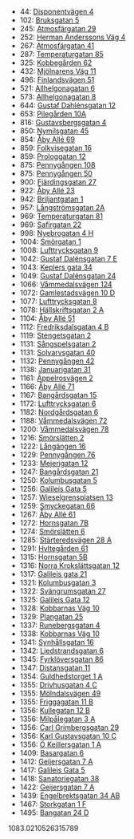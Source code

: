 - 44: [Disponentvägen 4](https://www.homeq.se/lagenhet/61793-2rum-molnlycke-vastra-gotalands-lan-disponentvagen/?ht_source=individual.61793&ht_container=search_results_list&ht_position=64&)
- 102: [Bruksgatan 5](https://www.homeq.se/lagenhet/61525-2rum-molnlycke-vastra-gotalands-lan-bruksgatan/?ht_source=individual.61525&ht_container=search_results_list&ht_position=63&)
- 245: [Atmosfärgatan 29](https://www.homeq.se/lagenhet/62398-2rum-goteborg-vastra-gotalands-lan-atmosfargatan/?ht_source=individual.62398&ht_container=search_results_list&ht_position=106&)
- 252: [Herman Anderssons Väg 4](https://www.homeq.se/lagenhet/60057-2rum-goteborg-vastra-gotalands-lan-herman-anderssons-vag/?ht_source=individual.60057&ht_container=search_results_list&ht_position=102&)
- 267: [Atmosfärgatan 41](https://www.homeq.se/lagenhet/62399-2rum-goteborg-vastra-gotalands-lan-atmosfargatan/?ht_source=individual.62399&ht_container=search_results_list&ht_position=108&)
- 287: [Temperaturgatan 85](https://www.homeq.se/lagenhet/60691-2rum-goteborg-vastra-gotalands-lan-temperaturgatan/?ht_source=individual.60691&ht_container=search_results_list&ht_position=96&)
- 325: [Kobbegården 62](https://www.homeq.se/lagenhet/62334-2rum-goteborg-vastra-gotalands-lan-kobbegarden/?ht_source=individual.62334&ht_container=search_results_list&ht_position=1&)
- 432: [Mjölnarens Väg 11](https://www.homeq.se/lagenhet/61795-2rum-molnlycke-vastra-gotalands-lan-mjolnarens-vag/?ht_source=individual.61795&ht_container=search_results_list&ht_position=65&)
- 496: [Finlandsvägen 51](https://www.homeq.se/lagenhet/62272-2rum-goteborg-vastra-gotalands-lan-finlandsvagen/?ht_source=individual.62272&ht_container=search_results_list&ht_position=37&)
- 521: [Allhelgonagatan 6](https://www.homeq.se/lagenhet/62366-2rum-goteborg-vastra-gotalands-lan-allhelgonagatan/?ht_source=individual.62366&ht_container=search_results_list&ht_position=109&)
- 573: [Allhelgonagatan 8](https://www.homeq.se/lagenhet/62367-3rum-goteborg-vastra-gotalands-lan-allhelgonagatan/?ht_source=individual.62367&ht_container=search_results_list&ht_position=110&)
- 644: [Gustaf Dahlénsgatan 12](https://www.homeq.se/lagenhet/62179-2rum-goteborg-vastra-gotalands-lan-gustaf-dahlensgatan/?ht_source=individual.62179&ht_container=search_results_list&ht_position=73&)
- 653: [Pilegården 10A](https://www.homeq.se/lagenhet/60692-2rum-goteborg-vastra-gotalands-lan-pilegarden/?ht_source=individual.60692&ht_container=search_results_list&ht_position=8&)
- 816: [Gustavsbergsgatan 4](https://www.homeq.se/lagenhet/62648-2rum-molndal-vastra-gotalands-lan-gustavsbergsgatan/?ht_source=individual.62648&ht_container=search_results_list&ht_position=13&)
- 850: [Nymilsgatan 45](https://www.homeq.se/lagenhet/59058-2rum-goteborg-vastra-gotalands-lan-nymilsgatan/?ht_source=individual.59058&ht_container=search_results_list&ht_position=12&)
- 854: [Åby Allé 69](https://www.homeq.se/lagenhet/61444-2rum-goteborg-vastra-gotalands-lan-aby-alle/?ht_source=individual.61444&ht_container=search_results_list&ht_position=5&)
- 859: [Folkvisegatan 16](https://www.homeq.se/lagenhet/62231-2rum-hisings-backa-vastra-gotalands-lan-folkvisegatan/?ht_source=individual.62231&ht_container=search_results_list&ht_position=86&)
- 859: [Prologgatan 12](https://www.homeq.se/lagenhet/62222-2rum-hisings-backa-vastra-gotalands-lan-prologgatan/?ht_source=individual.62222&ht_container=search_results_list&ht_position=89&)
- 875: [Pennygången 108](https://www.homeq.se/lagenhet/62234-2rum-goteborg-vastra-gotalands-lan-pennygangen/?ht_source=individual.62234&ht_container=search_results_list&ht_position=26&)
- 875: [Pennygången 50](https://www.homeq.se/lagenhet/62211-2rum-goteborg-vastra-gotalands-lan-pennygangen/?ht_source=individual.62211&ht_container=search_results_list&ht_position=31&)
- 900: [Fjärdingsgatan 27](https://www.homeq.se/lagenhet/61510-2rum-goteborg-vastra-gotalands-lan-fjardingsgatan/?ht_source=individual.61510&ht_container=search_results_list&ht_position=77&)
- 922: [Åby Allé 23](https://www.homeq.se/lagenhet/61440-2rum-goteborg-vastra-gotalands-lan-aby-alle/?ht_source=individual.61440&ht_container=search_results_list&ht_position=2&)
- 942: [Briljantgatan 1](https://www.homeq.se/lagenhet/61327-2rum-vastra-frolunda-vastra-gotalands-lan-briljantgatan/?ht_source=individual.61327&ht_container=search_results_list&ht_position=17&)
- 957: [Långströmsgatan 2A](https://www.homeq.se/lagenhet/61760-2rum-goteborg-vastra-gotalands-lan-langstromsgatan/?ht_source=individual.61760&ht_container=search_results_list&ht_position=83&)
- 969: [Temperaturgatan 81](https://www.homeq.se/lagenhet/62271-2rum-goteborg-vastra-gotalands-lan-temperaturgatan/?ht_source=individual.62271&ht_container=search_results_list&ht_position=95&)
- 969: [Safirgatan 22](https://www.homeq.se/lagenhet/60977-2rum-alingsas-vastra-gotalands-lan-safirgatan/?ht_source=individual.60977&ht_container=search_results_list&ht_position=122&)
- 998: [Nyebrogatan 4 H](https://www.homeq.se/lagenhet/62232-2rum-alingsas-vastra-gotalands-lan-nyebrogatan/?ht_source=individual.62232&ht_container=search_results_list&ht_position=124&)
- 1004: [Smörgatan 1](https://www.homeq.se/lagenhet/59413-2rum-goteborg-vastra-gotalands-lan-smorgatan/?ht_source=individual.59413&ht_container=search_results_list&ht_position=22&)
- 1008: [Lufttrycksgatan 9](https://www.homeq.se/lagenhet/60699-3rum-goteborg-vastra-gotalands-lan-lufttrycksgatan/?ht_source=individual.60699&ht_container=search_results_list&ht_position=93&)
- 1042: [Gustaf Dalénsgatan 7 E](https://www.homeq.se/lagenhet/61740-2rum-goteborg-vastra-gotalands-lan-gustaf-dalensgatan/?ht_source=individual.61740&ht_container=search_results_list&ht_position=74&)
- 1043: [Keplers gata 34](https://www.homeq.se/lagenhet/58571-2rum-goteborg-vastra-gotalands-lan-keplers-gata/?ht_source=individual.58571&ht_container=search_results_list&ht_position=114&)
- 1049: [Gustaf Dalénsgatan 24](https://www.homeq.se/lagenhet/58874-2rum-goteborg-vastra-gotalands-lan-gustaf-dalensgatan/?ht_source=individual.58874&ht_container=search_results_list&ht_position=76&)
- 1066: [Våmmedalsvägen 124](https://www.homeq.se/lagenhet/61730-3rum-kallered-vastra-gotalands-lan-vammedalsvagen/?ht_source=individual.61730&ht_container=search_results_list&ht_position=16&)
- 1072: [Gamlestadsvägen 10 D](https://www.homeq.se/lagenhet/61047-2rum-goteborg-vastra-gotalands-lan-gamlestadsvagen/?ht_source=individual.61047&ht_container=search_results_list&ht_position=84&)
- 1077: [Lufttrycksgatan 8](https://www.homeq.se/lagenhet/62229-2rum-goteborg-vastra-gotalands-lan-lufttrycksgatan/?ht_source=individual.62229&ht_container=search_results_list&ht_position=92&)
- 1078: [Hällskriftsgatan 2 A](https://www.homeq.se/lagenhet/62358-2rum-goteborg-vastra-gotalands-lan-hallskriftsgatan/?ht_source=individual.62358&ht_container=search_results_list&ht_position=85&)
- 1104: [Åby Allé 51](https://www.homeq.se/lagenhet/61436-2rum-goteborg-vastra-gotalands-lan-aby-alle/?ht_source=individual.61436&ht_container=search_results_list&ht_position=3&)
- 1112: [Fredriksdalsgatan 4 B](https://www.homeq.se/lagenhet/61022-2rum-goteborg-vastra-gotalands-lan-fredriksdalsgatan/?ht_source=individual.61022&ht_container=search_results_list&ht_position=25&)
- 1119: [Stengetsgatan 2](https://www.homeq.se/lagenhet/59854-2rum-vastra-frolunda-vastra-gotalands-lan-stengetsgatan/?ht_source=individual.59854&ht_container=search_results_list&ht_position=48&)
- 1131: [Sångspelsgatan 2](https://www.homeq.se/lagenhet/59679-2rum-hisings-backa-vastra-gotalands-lan-sangspelsgatan/?ht_source=individual.59679&ht_container=search_results_list&ht_position=87&)
- 1131: [Solvarvsgatan 40](https://www.homeq.se/lagenhet/59187-3rum-goteborg-vastra-gotalands-lan-solvarvsgatan/?ht_source=individual.59187&ht_container=search_results_list&ht_position=97&)
- 1132: [Pennygången 42](https://www.homeq.se/lagenhet/62203-3rum-goteborg-vastra-gotalands-lan-pennygangen/?ht_source=individual.62203&ht_container=search_results_list&ht_position=32&)
- 1138: [Januarigatan 31](https://www.homeq.se/lagenhet/62248-3rum-goteborg-vastra-gotalands-lan-januarigatan/?ht_source=individual.62248&ht_container=search_results_list&ht_position=116&)
- 1161: [Äppelrosvägen 2](https://www.homeq.se/lagenhet/61932-3rum-kungsbacka-hallands-lan-appelrosvagen/?ht_source=individual.61932&ht_container=search_results_list&ht_position=118&)
- 1166: [Åby Allé 71](https://www.homeq.se/lagenhet/60976-2rum-goteborg-vastra-gotalands-lan-aby-alle/?ht_source=individual.60976&ht_container=search_results_list&ht_position=6&)
- 1167: [Bangårdsgatan 15](https://www.homeq.se/lagenhet/60885-2rum-goteborg-vastra-gotalands-lan-bangardsgatan/?ht_source=individual.60885&ht_container=search_results_list&ht_position=54&)
- 1172: [Lufttrycksgatan 6](https://www.homeq.se/lagenhet/62233-3rum-goteborg-vastra-gotalands-lan-lufttrycksgatan/?ht_source=individual.62233&ht_container=search_results_list&ht_position=91&)
- 1182: [Nordgårdsgatan 6](https://www.homeq.se/lagenhet/61108-2rum-goteborg-vastra-gotalands-lan-nordgardsgatan/?ht_source=individual.61108&ht_container=search_results_list&ht_position=23&)
- 1188: [Våmmedalsvägen 72](https://www.homeq.se/lagenhet/61267-3rum-kallered-vastra-gotalands-lan-vammedalsvagen/?ht_source=individual.61267&ht_container=search_results_list&ht_position=15&)
- 1200: [Våmmedalsvägen 78](https://www.homeq.se/lagenhet/61930-3rum-kallered-vastra-gotalands-lan-vammedalsvagen/?ht_source=individual.61930&ht_container=search_results_list&ht_position=14&)
- 1216: [Smörslätten 2](https://www.homeq.se/lagenhet/62316-2rum-goteborg-vastra-gotalands-lan-smorslatten/?ht_source=individual.62316&ht_container=search_results_list&ht_position=78&)
- 1222: [Långängen 16](https://www.homeq.se/lagenhet/60120-2rum-goteborg-vastra-gotalands-lan-langangen/?ht_source=individual.60120&ht_container=search_results_list&ht_position=72&)
- 1229: [Pennygången 76](https://www.homeq.se/lagenhet/61142-4rum-goteborg-vastra-gotalands-lan-pennygangen/?ht_source=individual.61142&ht_container=search_results_list&ht_position=33&)
- 1233: [Mejerigatan 12](https://www.homeq.se/lagenhet/61744-3rum-goteborg-vastra-gotalands-lan-mejerigatan/?ht_source=individual.61744&ht_container=search_results_list&ht_position=24&)
- 1247: [Bangårdsgatan 21](https://www.homeq.se/lagenhet/60897-2rum-goteborg-vastra-gotalands-lan-bangardsgatan/?ht_source=individual.60897&ht_container=search_results_list&ht_position=55&)
- 1250: [Kolumbusgatan 5](https://www.homeq.se/lagenhet/61799-2rum-goteborg-vastra-gotalands-lan-kolumbusgatan/?ht_source=individual.61799&ht_container=search_results_list&ht_position=43&)
- 1256: [Galileis Gata 5](https://www.homeq.se/lagenhet/62378-2rum-goteborg-vastra-gotalands-lan-galileis-gata/?ht_source=individual.62378&ht_container=search_results_list&ht_position=112&)
- 1257: [Wieselgrensplatsen 13](https://www.homeq.se/lagenhet/62294-2rum-goteborg-vastra-gotalands-lan-wieselgrensplatsen/?ht_source=individual.62294&ht_container=search_results_list&ht_position=75&)
- 1259: [Smyckegatan 66](https://www.homeq.se/lagenhet/61692-3rum-vastra-frolunda-vastra-gotalands-lan-smyckegatan/?ht_source=individual.61692&ht_container=search_results_list&ht_position=19&)
- 1267: [Åby Allé 61](https://www.homeq.se/lagenhet/61443-2rum-goteborg-vastra-gotalands-lan-aby-alle/?ht_source=individual.61443&ht_container=search_results_list&ht_position=4&)
- 1272: [Hornsgatan 7B](https://www.homeq.se/lagenhet/61910-3rum-goteborg-vastra-gotalands-lan-hornsgatan/?ht_source=individual.61910&ht_container=search_results_list&ht_position=82&)
- 1274: [Smörslätten 6](https://www.homeq.se/lagenhet/60185-2rum-goteborg-vastra-gotalands-lan-smorslatten/?ht_source=individual.60185&ht_container=search_results_list&ht_position=79&)
- 1285: [Stärteredsvägen 28 A](https://www.homeq.se/lagenhet/61323-2rum-goteborg-vastra-gotalands-lan-starteredsvagen/?ht_source=individual.61323&ht_container=search_results_list&ht_position=119&)
- 1291: [Hyltegården 61](https://www.homeq.se/lagenhet/59141-2rum-goteborg-vastra-gotalands-lan-hyltegarden/?ht_source=individual.59141&ht_container=search_results_list&ht_position=7&)
- 1315: [Hornsgatan 5B](https://www.homeq.se/lagenhet/58842-3rum-goteborg-vastra-gotalands-lan-hornsgatan/?ht_source=individual.58842&ht_container=search_results_list&ht_position=81&)
- 1316: [Norra Krokslättsgatan 12](https://www.homeq.se/lagenhet/61437-2rum-goteborg-vastra-gotalands-lan-norra-krokslattsgatan/?ht_source=individual.61437&ht_container=search_results_list&ht_position=35&)
- 1317: [Galileis gata 21](https://www.homeq.se/lagenhet/60969-3rum-goteborg-vastra-gotalands-lan-galileis-gata/?ht_source=individual.60969&ht_container=search_results_list&ht_position=117&)
- 1321: [Kolumbusgatan 3](https://www.homeq.se/lagenhet/61460-2rum-goteborg-vastra-gotalands-lan-kolumbusgatan/?ht_source=individual.61460&ht_container=search_results_list&ht_position=44&)
- 1322: [Svängrumsgatan 27](https://www.homeq.se/lagenhet/59200-2rum-vastra-frolunda-vastra-gotalands-lan-svangrumsgatan/?ht_source=individual.59200&ht_container=search_results_list&ht_position=9&)
- 1325: [Galileis Gata 12](https://www.homeq.se/lagenhet/61834-4rum-goteborg-vastra-gotalands-lan-galileis-gata/?ht_source=individual.61834&ht_container=search_results_list&ht_position=111&)
- 1328: [Kobbarnas Väg 10](https://www.homeq.se/lagenhet/61778-2rum-goteborg-vastra-gotalands-lan-kobbarnas-vag/?ht_source=individual.61778&ht_container=search_results_list&ht_position=62&)
- 1329: [Plangatan 25](https://www.homeq.se/lagenhet/62216-3rum-alingsas-vastra-gotalands-lan-plangatan/?ht_source=individual.62216&ht_container=search_results_list&ht_position=123&)
- 1337: [Runebergsgatan 4](https://www.homeq.se/lagenhet/62363-2rum-goteborg-vastra-gotalands-lan-runebergsgatan/?ht_source=individual.62363&ht_container=search_results_list&ht_position=58&)
- 1338: [Kobbarnas Väg 10](https://www.homeq.se/lagenhet/61779-2rum-goteborg-vastra-gotalands-lan-kobbarnas-vag/?ht_source=individual.61779&ht_container=search_results_list&ht_position=61&)
- 1341: [Synhållsgatan 16](https://www.homeq.se/lagenhet/60687-3rum-goteborg-vastra-gotalands-lan-synhallsgatan/?ht_source=individual.60687&ht_container=search_results_list&ht_position=10&)
- 1342: [Liedstrandsgatan 6](https://www.homeq.se/lagenhet/60990-2rum-goteborg-vastra-gotalands-lan-liedstrandsgatan/?ht_source=individual.60990&ht_container=search_results_list&ht_position=56&)
- 1345: [Fyrklöversgatan 86](https://www.homeq.se/lagenhet/62382-4rum-goteborg-vastra-gotalands-lan-fyrkloversgatan/?ht_source=individual.62382&ht_container=search_results_list&ht_position=80&)
- 1347: [Distansgatan 11](https://www.homeq.se/lagenhet/61742-2rum-vastra-frolunda-vastra-gotalands-lan-distansgatan/?ht_source=individual.61742&ht_container=search_results_list&ht_position=11&)
- 1354: [Guldhedstorget 1 A](https://www.homeq.se/lagenhet/61514-2rum-goteborg-vastra-gotalands-lan-guldhedstorget/?ht_source=individual.61514&ht_container=search_results_list&ht_position=36&)
- 1355: [Drivhusgatan 4 C](https://www.homeq.se/lagenhet/61163-2rum-goteborg-vastra-gotalands-lan-drivhusgatan/?ht_source=individual.61163&ht_container=search_results_list&ht_position=29&)
- 1355: [Mölndalsvägen 49](https://www.homeq.se/lagenhet/61479-2rum-goteborg-vastra-gotalands-lan-molndalsvagen/?ht_source=individual.61479&ht_container=search_results_list&ht_position=34&)
- 1355: [Friggagatan 11 B](https://www.homeq.se/lagenhet/61781-2rum-goteborg-vastra-gotalands-lan-friggagatan/?ht_source=individual.61781&ht_container=search_results_list&ht_position=53&)
- 1356: [Kullegatan 12 B](https://www.homeq.se/lagenhet/58491-3rum-goteborg-vastra-gotalands-lan-kullegatan/?ht_source=individual.58491&ht_container=search_results_list&ht_position=18&)
- 1356: [Milpålegatan 3 A](https://www.homeq.se/lagenhet/61703-2rum-goteborg-vastra-gotalands-lan-milpalegatan/?ht_source=individual.61703&ht_container=search_results_list&ht_position=28&)
- 1356: [Carl Grimbergsgatan 29](https://www.homeq.se/lagenhet/62311-2rum-goteborg-vastra-gotalands-lan-carl-grimbergsgatan/?ht_source=individual.62311&ht_container=search_results_list&ht_position=38&)
- 1356: [Karl Gustavsgatan 10 C](https://www.homeq.se/lagenhet/61776-2rum-goteborg-vastra-gotalands-lan-karl-gustavsgatan/?ht_source=individual.61776&ht_container=search_results_list&ht_position=46&)
- 1356: [Ö Keillersgatan 1 A](https://www.homeq.se/lagenhet/60207-2rum-goteborg-vastra-gotalands-lan-o-keillersgatan/?ht_source=individual.60207&ht_container=search_results_list&ht_position=69&)
- 1409: [Basargatan 6](https://www.homeq.se/lagenhet/61648-2rum-goteborg-vastra-gotalands-lan-basargatan/?ht_source=individual.61648&ht_container=search_results_list&ht_position=50&)
- 1412: [Geijersgatan 7 A](https://www.homeq.se/lagenhet/61533-2rum-goteborg-vastra-gotalands-lan-geijersgatan/?ht_source=individual.61533&ht_container=search_results_list&ht_position=42&)
- 1417: [Galileis Gata 5](https://www.homeq.se/lagenhet/60866-2rum-goteborg-vastra-gotalands-lan-galileis-gata/?ht_source=individual.60866&ht_container=search_results_list&ht_position=113&)
- 1418: [Sanatoriegatan 38](https://www.homeq.se/lagenhet/62461-3rum-goteborg-vastra-gotalands-lan-sanatoriegatan/?ht_source=individual.62461&ht_container=search_results_list&ht_position=67&)
- 1422: [Geijersgatan 7 A](https://www.homeq.se/lagenhet/61534-2rum-goteborg-vastra-gotalands-lan-geijersgatan/?ht_source=individual.61534&ht_container=search_results_list&ht_position=41&)
- 1439: [Engelbrektsgatan 34 AB](https://www.homeq.se/lagenhet/61059-2rum-goteborg-vastra-gotalands-lan-engelbrektsgatan/?ht_source=individual.61059&ht_container=search_results_list&ht_position=45&)
- 1467: [Storkgatan 1 F](https://www.homeq.se/lagenhet/61837-2rum-goteborg-vastra-gotalands-lan-storkgatan/?ht_source=individual.61837&ht_container=search_results_list&ht_position=70&)
- 1495: [Bangatan 24 D](https://www.homeq.se/lagenhet/62226-2rum-goteborg-vastra-gotalands-lan-bangatan/?ht_source=individual.62226&ht_container=search_results_list&ht_position=47&)

1083.0210526315789
